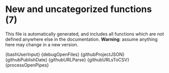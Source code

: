 # New and uncategorized functions (7)

This file is automatically generated, and includes all functions which are not defined anywhere else in the documentation. **Warning**: assume anything here may change in a new version.

{bashUserInput}
{debugOpenFiles}
{githubProjectJSON}
{githubPublishDate}
{githubURLParse}
{githubURLsToCSV}
{processOpenPipes}
